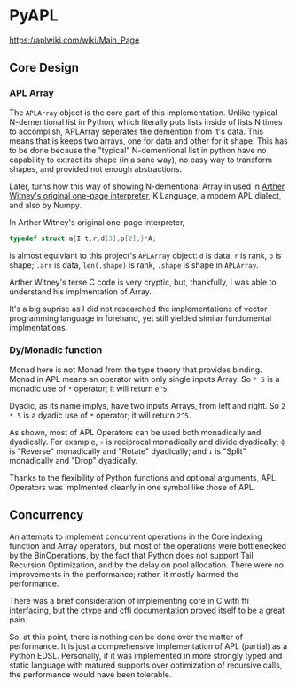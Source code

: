 # PyAPL

https://aplwiki.com/wiki/Main_Page
## Core Design
### APL Array
The `APLArray` object is the core part of this implementation. Unlike typical N-dementional list in Python, which 
literally puts lists inside of lists N times to accomplish, APLArray seperates the demention from it's data. This means
that is keeps two arrays, one for data and other for it shape. This has to be done because the "typical" N-dementional list
in python have no capability to extract its shape (in a sane way), no easy way to transform shapes, and provided not enough 
abstractions. 

Later, turns how this way of showing N-dementional Array in used in [Arther Witney's original one-page 
interpreter](https://code.jsoftware.com/wiki/Essays/Incunabulum), K Language, a modern APL dialect, and 
also by Numpy. 


In Arther Witney's original one-page interpreter, 
```c
typedef struct a{I t,r,d[3],p[2];}*A;
```
is almost equivlant to this project's `APLArray` object: `d` is data, `r` is rank, `p` is shape; 
`.arr` is data, `len(.shape)` is rank, `.shape` is shape in `APLArray`.

Arther Witney's terse C code is very cryptic, but, thankfully, I was able to understand his implmentation of 
Array. 

It's a big suprise as I did not researched the implementations of vector programming language in
forehand, yet still yielded similar fundumental implmentations.

### Dy/Monadic function
Monad here is not Monad from the type theory that provides binding. Monad in APL means an operator
with only single inputs Array. So `* 5` is a monadic use of `*` operator; it will return `e^5`. 

Dyadic, as its name implys, have two inputs Arrays, from left and right. So `2 * 5` is a dyadic use
of `*` operator; it will return `2^5`. 

As shown, most of APL Operators can be used both monadically and dyadically. For example, `÷` is
reciprocal monadically and divide dyadically; `⌽` is "Reverse" monadically and "Rotate" dyadically; and 
`↓` is "Split" monadically and "Drop" dyadically. 

Thanks to the flexibility of Python functions and optional arguments, APL Operators was implmented
cleanly in one symbol like those of APL. 

## Concurrency
An attempts to implement concurrent operations in the Core indexing function and Array operators, but most of the operations
were bottlenecked by the BinOperations, by the fact that Python does not support Tail Recursion Optimization, and by the delay
on pool allocation. There were no improvements in the performance; rather, it mostly harmed the performance. 


There was a brief consideration of implementing core in C with ffi interfacing, but the ctype and cffi documentation
proved itself to be a great pain. 

So, at this point, there is nothing can be done over the matter of performance. It is just a comprehensive implementation 
of APL (partial) as a Python EDSL. Personally, if it was implemented in more strongly typed and static language with matured 
supports over optimization of recursive calls, the performance would have been tolerable. 

